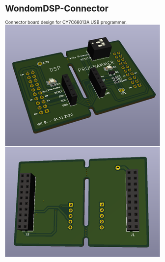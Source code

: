 # WondomDSP-Connector
Connector board design for CY7C68013A USB programmer.
![Screenshot1](/Photos/WondomDSP-Connector1.png)
![Screenshot2](/Photos/WondomDSP-Connector2.png)
